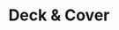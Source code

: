 ---
title: Deck & Cover
layout: deck
era: 2013
description: 1st Place US Nationals - Masters - Edmund Kuras
achievements:
  - position: 1st
    competition: US Nationals 2011
    division: Masters
    player: Edmund Kuras
links:
  - href: https://www.ptcglegends.com/tournaments/2013_NATS_US/masters/Edmund%20Kuras-US
    title: PTCG Legends page
cards:
  pokemon:
    - name: Accelgor
      set: DEX
      number: 11
      quantity: 3
    - name: Shelmet
      set: NVI
      number: 11
      quantity: 3
    - name: Gothitelle
      set: EPO
      number: 47
      quantity: 3
    - name: Gothorita
      set: BCR
      number: 76
      quantity: 1
    - name: Gothita
      set: EPO
      number: 43
      quantity: 4
    - name: Mew EX
      set: DRX
      number: 46
      quantity: 3
    - name: Dusknoir
      set: BCR
      number: 63
      quantity: 1
    - name: Duskull
      set: BCR
      number: 61
      quantity: 1
  trainers:
    - name: Professor Juniper
      set: DEX
      number: 98
      quantity: 4
    - name: N
      set: DEX
      number: 96
      quantity: 4
    - name: Skyla
      set: BCR
      number: 134
      quantity: 4
    - name: Colress
      set: PLS
      number: 118
      quantity: 2
    - name: Rare Candy
      set: DEX
      number: 100
      quantity: 4
    - name: Ultra Ball
      set: DEX
      number: 102
      quantity: 3
    - name: Pokémon Catcher
      set: EPO
      number: 95
      quantity: 3
    - name: Level Ball
      set: NXD
      number: 89
      quantity: 2
    - name: Pokémon Communication
      set: BLW
      number: 99
      quantity: 2
    - name: Super Rod
      set: NVI
      number: 95
      quantity: 1
    - name: Tool Scrapper
      set: DRX
      number: 116
      quantity: 1
    - name: Computer Search
      set: BCR
      number: 137
      quantity: 1
    - name: Float Stone
      set: PLF
      number: 99
      quantity: 3
  energy:
    - name: Double Colorless Energy
      set: NXD
      number: 92
      quantity: 4
---